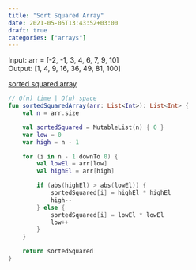 ```yaml
---
title: "Sort Squared Array"
date: 2021-05-05T13:43:52+03:00
draft: true
categories: ["arrays"]
---
```


Input: arr = [-2, -1, 3, 4, 6, 7, 9, 10] \
Output: [1, 4, 9, 16, 36, 49, 81, 100]

[sorted squared array](https://github.com/solairerove/algs4-leprosorium/blob/master/src/main/kotlin/com/github/solairerove/algs4/leprosorium/arrays/SortedSquaredArray.kt)

```kotlin
// O(n) time | O(n) space
fun sortedSquaredArray(arr: List<Int>): List<Int> {
    val n = arr.size

    val sortedSquared = MutableList(n) { 0 }
    var low = 0
    var high = n - 1

    for (i in n - 1 downTo 0) {
        val lowEl = arr[low]
        val highEl = arr[high]

        if (abs(highEl) > abs(lowEl)) {
            sortedSquared[i] = highEl * highEl
            high--
        } else {
            sortedSquared[i] = lowEl * lowEl
            low++
        }
    }

    return sortedSquared
}
```

